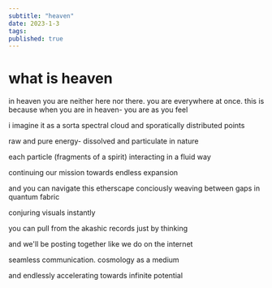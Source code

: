 ```yaml
---
subtitle: "heaven"
date: 2023-1-3
tags:
published: true
---
```

# what is heaven

in heaven you are neither here nor there. you are everywhere at once.
this is because when you are in heaven- you are as you feel 

i imagine it as a sorta spectral cloud and sporatically distributed points 

raw and pure energy- dissolved and particulate in nature

each particle (fragments of a spirit) interacting in a fluid way

continuing our mission towards endless expansion  

and you can navigate this etherscape conciously
weaving between gaps in quantum fabric

conjuring visuals instantly

you can pull from the akashic records just by thinking

and we'll be posting together like we do on the internet 

seamless communication. cosmology as a medium

and endlessly accelerating towards infinite potential 